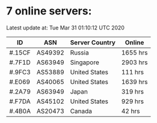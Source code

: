 # 7 online servers:

Latest update at: Tue Mar 31 01:10:12 UTC 2020

| ID | ASN | Server Country | Online |
| -- | --- | -------------- | ------ |
| #.15CF | AS49392 | Russia | 1655 hrs |
| #.7F1D | AS63949 | Singapore | 2903 hrs |
| #.9FC3 | AS53889 | United States | 111 hrs |
| #.E069 | AS40065 | United States | 1639 hrs |
| #.2A79 | AS63949 | Japan | 319 hrs |
| #.F7DA | AS45102 | United States | 929 hrs |
| #.4B0A | AS20473 | Canada | 42 hrs |

